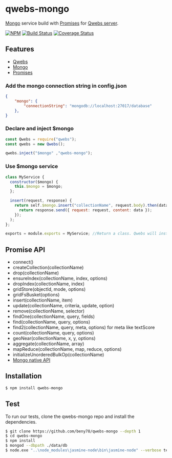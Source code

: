 # qwebs-mongo
[Mongo](https://www.npmjs.com/package/mongodb) service build with [Promises](https://www.npmjs.com/package/q) for [Qwebs server](https://www.npmjs.com/package/qwebs).

 [![NPM][npm-image]][npm-url]
 [![Build Status][travis-image]][travis-url]
 [![Coverage Status][coveralls-image]][coveralls-url]

## Features

  * [Qwebs](https://www.npmjs.com/package/qwebs)
  * [Mongo](https://www.npmjs.com/package/mongodb)
  * [Promises](https://www.npmjs.com/package/q)
    
### Add the mongo connection string in config.json

```json
{
	"mongo": {
        "connectionString": "mongodb://localhost:27017/database"
    },
}
```

### Declare and inject $mongo

```js
const Qwebs = require("qwebs");
const qwebs = new Qwebs();

qwebs.inject("$mongo" ,"qwebs-mongo");
```

### Use $mongo service

```js
class MyService {
  constructor($mongo) {
    this.$mongo = $mongo;
  };

  insert(request, response) {
    return self.$mongo.insert("collectionName", request.body).then(data => {
      return response.send({ request: request, content: data });
    });
  );
};

exports = module.exports = MyService; //Return a class. Qwebs will instanciate it;
```

## Promise API

  * connect()
  * createCollection(collectionName)
  * drop(collectionName)
  * ensureIndex(collectionName, index, options)
  * dropIndex(collectionName, index)
  * gridStore(objectId, mode, options)
  * gridFsBusket(options)
  * insert(collectionName, item)
  * update(collectionName, criteria, update, option)
  * remove(collectionName, selector)
  * findOne(collectionName, query, fields)
  * find(collectionName, query, options)
  * find2(collectionName, query, meta, options) for meta like textScore
  * count(collectionName, query, options)
  * geoNear(collectionName, x, y, options)
  * aggregate(collectionName, array)
  * mapReduce(collectionName, map, reduce, options)
  * initializeUnorderedBulkOp(collectionName)
  * [Mongo native API](http://mongodb.github.io/node-mongodb-native/2.1/api/)

## Installation

```bash
$ npm install qwebs-mongo
```

## Test

To run our tests, clone the qwebs-mongo repo and install the dependencies.

```bash
$ git clone https://github.com/beny78/qwebs-mongo --depth 1
$ cd qwebs-mongo
$ npm install
$ mongod --dbpath ./data/db
$ node.exe "..\node_modules\jasmine-node\bin\jasmine-node" --verbose tests
```

[npm-image]: https://img.shields.io/npm/v/qwebs-mongo.svg
[npm-url]: https://npmjs.org/package/qwebs-mongo
[travis-image]: https://travis-ci.org/beny78/qwebs-mongo.svg?branch=master
[travis-url]: https://travis-ci.org/beny78/qwebs-mongo
[coveralls-image]: https://coveralls.io/repos/beny78/qwebs-mongo/badge.svg?branch=master&service=github
[coveralls-url]: https://coveralls.io/github/beny78/qwebs-mongo?branch=master

